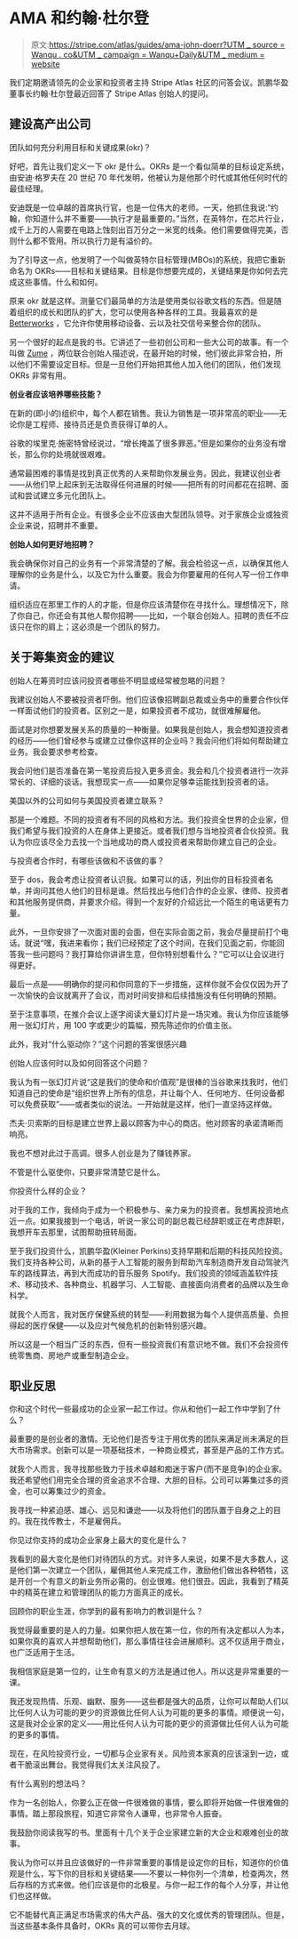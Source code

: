 # AMA 和约翰·杜尔登

> 原文:[https://stripe.com/atlas/guides/ama-john-doerr?UTM _ source = Wanqu . co&UTM _ campaign = Wanqu+Daily&UTM _ medium = website](https://stripe.com/atlas/guides/ama-john-doerr?utm_source=wanqu.co&utm_campaign=Wanqu+Daily&utm_medium=website)

我们定期邀请领先的企业家和投资者主持 Stripe Atlas 社区的问答会议。凯鹏华盈董事长约翰·杜尔登最近回答了 Stripe Atlas 创始人的提问。

## 建设高产出公司

团队如何充分利用目标和关键成果(okr)？

好吧，首先让我们定义一下 okr 是什么。OKRs 是一个看似简单的目标设定系统，由安迪·格罗夫在 20 世纪 70 年代发明，他被认为是他那个时代或其他任何时代的最佳经理。

安迪既是一位卓越的首席执行官，也是一位伟大的老师。一天，他抓住我说:“约翰，你知道什么并不重要——执行才是最重要的。”当然，在英特尔，在芯片行业，成千上万的人需要在电路上蚀刻出百万分之一米宽的线条。他们需要做得完美，否则什么都不管用。所以执行力是有溢价的。

为了引导这一点，他发明了一个叫做英特尔目标管理(MBOs)的系统，我把它重新命名为 OKRs——目标和关键结果。目标是你想要完成的，关键结果是你如何去完成这些事情。什么和如何。

原来 okr 就是这样。测量它们最简单的方法是使用类似谷歌文档的东西。但是随着组织的成长和团队的扩大，您可以使用各种各样的工具。我最喜欢的是 [Betterworks](https://www.betterworks.com/) ，它允许你使用移动设备、云以及社交信号来整合你的团队。

另一个很好的起点是我的书。它讲述了一些初创公司和一些大公司的故事。有一个叫做 [Zume](https://www.zume.com/) ，两位联合创始人描述说，在最开始的时候，他们彼此非常合拍，所以他们不需要设定目标。但是一旦他们开始把其他人加入他们的团队，他们发现 OKRs 非常有用。

**创业者应该培养哪些技能？**

在新的(即小的)组织中，每个人都在销售。我认为销售是一项非常高的职业——无论你是工程师、接待员还是负责获得订单的人。

谷歌的埃里克·施密特曾经说过，“增长掩盖了很多罪恶。”但是如果你的业务没有增长，那么你的处境就很艰难。

通常最困难的事情是找到真正优秀的人来帮助你发展业务。因此，我建议创业者——从他们早上起床到无法取得任何进展的时候——把所有的时间都花在招聘、面试和尝试建立多元化团队上。

这并不适用于所有企业。有很多企业不应该由大型团队领导。对于家族企业或独资企业来说，招聘并不重要。

**创始人如何更好地招聘？**

我会确保你对自己的业务有一个非常清楚的了解。我会检验这一点，以确保其他人理解你的业务是什么，以及它为什么重要。我会为你要雇用的任何人写一份工作申请。

组织适应在那里工作的人的才能，但是你应该清楚你在寻找什么。理想情况下，除了你自己，你还会有其他人帮你招聘——比如，一个联合创始人。招聘的责任不应该只在你的肩上；这必须是一个团队的努力。

## 关于筹集资金的建议

创始人在筹资时应该问投资者哪些不明显或经常被忽略的问题？

我建议创始人不要被投资者吓倒。他们应该像招聘副总裁或业务中的重要合作伙伴一样面试他们的投资者。区别之一是，如果投资者不成功，就很难解雇他。

面试是对你想要发展关系的质量的一种衡量。如果我是创始人，我会想知道投资者的经历——他们曾经参与或建立过像你这样的企业吗？我会问他们将如何帮助建立业务。我会要求参考检查。

我会问他们是否准备在第一笔投资后投入更多资金。我会和几个投资者进行一次非常长的、详细的谈话。我想现实一点——如果你足够幸运能找到投资者的话。

美国以外的公司如何与美国投资者建立联系？

那是一个难题。不同的投资者有不同的风格和方法。我们投资全世界的企业家，但我们希望与我们投资的人在身体上更接近。或者我们想与当地投资者合伙投资。我认为你应该尽全力去找一个当地成功的商人或投资者来帮助你建立自己的企业。

与投资者合作时，有哪些该做和不该做的事？

至于 dos，我会考虑让投资者认识我。如果可以的话，列出你的目标投资者名单，并询问其他人他们的目标是谁。然后找出与他们合作的企业家、律师、投资者和其他服务提供商，并要求介绍。得到一个友好的介绍远比一个陌生的电话更有力量。

此外，一旦你安排了一次面对面的会面，但在实际会面之前，我会尽量提前打个电话。就说“嘿，我进来看你；我们已经预定了这个时间，在我们见面之前，你能回答我一些问题吗？我打算给你讲讲生意，但你特别想看什么？”它可以让会议进行得更好。

最后一点是——明确你的提问和你同意的下一步措施，这样你就不会仅仅因为开了一次愉快的会议就离开了会议，而对时间安排和后续措施没有任何明确的预期。

至于注意事项，在推介会议上逐字阅读大量幻灯片是一场灾难。我认为你应该能够用一张幻灯片，用 100 字或更少的篇幅，预先陈述你的价值主张。

此外，我对“什么驱动你？”这个问题的答案很感兴趣

创始人应该何时以及如何回答这个问题？

我认为有一张幻灯片说“这是我们的使命和价值观”是很棒的当谷歌来找我时，他们知道自己的使命是“组织世界上所有的信息，并让每个人、任何地方、任何设备都可以免费获取”——或者类似的说法。一开始就是这样，他们一直坚持这样做。

杰夫·贝索斯的目标是建立世界上最以顾客为中心的商店。他对顾客的承诺清晰而响亮。

我也不想对此过于高调。很多人创业是为了赚钱养家。

不管是什么驱使你，只要非常清楚它是什么。

你投资什么样的企业？

对于我的工作，我倾向于成为一个积极参与、亲力亲为的投资者。我想离投资地点近一点。如果我接到一个电话，听说一家公司的副总裁已经辞职或正在考虑辞职，我想开车去那里，试图帮助扭转局面。

至于我们投资什么，凯鹏华盈(Kleiner Perkins)支持早期和后期的科技风险投资。我们支持各种公司，从新的基于人工智能的服务到帮助汽车制造商开发自动驾驶汽车的路线算法，再到大而成功的音乐服务 Spotify。我们投资的领域涵盖软件技术、移动技术、各种商业、机器学习、人工智能、直接面向消费者的品牌以及生命科学。

就我个人而言，我对医疗保健系统的转型——利用数据为每个人提供高质量、负担得起的医疗保健——以及应对气候危机的创新特别感兴趣。

所以这是一个相当广泛的东西，但有一些投资我们有意识地不做。我们不会投资传统零售商、房地产或重型制造企业。

## 职业反思

你和这个时代一些最成功的企业家一起工作过。你从和他们一起工作中学到了什么？

最重要的是创业者的激情。无论他们是否专注于用优秀的团队来满足尚未满足的巨大市场需求。创新可以是一项基础技术，一种商业模式，甚至是产品的工作方式。

就我个人而言，我寻找那些致力于技术卓越和痴迷于客户(而不是竞争)的企业家。我还希望他们用完全合理的资金追求不合理、大胆的目标。公司可以筹集过多的资金，也可以筹集过少的资金。

我寻找一种紧迫感、雄心、远见和谦逊——以及将他们的团队置于自身之上的目的。我在找传教士，不是雇佣兵。

你见过你支持的成功企业家身上最大的变化是什么？

我看到的最大变化是他们对待团队的方式。对许多人来说，如果不是大多数人，这是他们第一次建立一个团队，雇佣其他人来完成工作，激励他们做出各种牺牲，这是开创一个有意义的新业务所必需的。创业很难。他们很丑。因此，我看到了精英中的精英在建立和管理团队的能力方面真正的成长。

回顾你的职业生涯，你学到的最有影响力的教训是什么？

我觉得最重要的是人的力量。如果你把人放在第一位，你的所有决定都以人为本，如果你真的喜欢人并想帮助他们，那么事情往往会进展顺利。这不仅适用于商业，也广泛适用于生活。

我相信家庭是第一位的，让生命有意义的方法是通过他人。所以这是非常重要的一课。

我还发现热情、乐观、幽默、服务——这些都是强大的品质，让你可以帮助人们以比任何人认为可能的更少的资源做比任何人认为可能的更多的事情。顺便说一句，这是我对企业家的定义——用比任何人认为可能的更少的资源做比任何人认为可能的更多的事情。

现在，在风险投资行业，一切都与企业家有关。风险资本家真的应该滚到一边，或者干脆滚出舞台。我觉得我们太关注风投了。

有什么离别的想法吗？

作为一名创始人，你要么正在做一件很难做的事情，要么即将开始做一件很难做的事情。踏上那段旅程，知道它非常令人谦卑，也非常令人振奋。

我鼓励你阅读我写的书。里面有十几个关于企业家建立新的大企业和艰难创业的故事。

我认为你可以并且应该做好的一件非常重要的事情是设定你的目标，知道你的价值观是什么，写下你的目标和关键结果——不要以一种你列一个清单，检查两次，然后存档的方式来做。他们应该是你的北极星。与你一起工作的每个人分享，并让他们也这样做。

它不能替代真正满足市场需求的伟大产品、强大的文化或优秀的管理团队。但是，当这些基本条件具备时，OKRs 真的可以带你去月球。